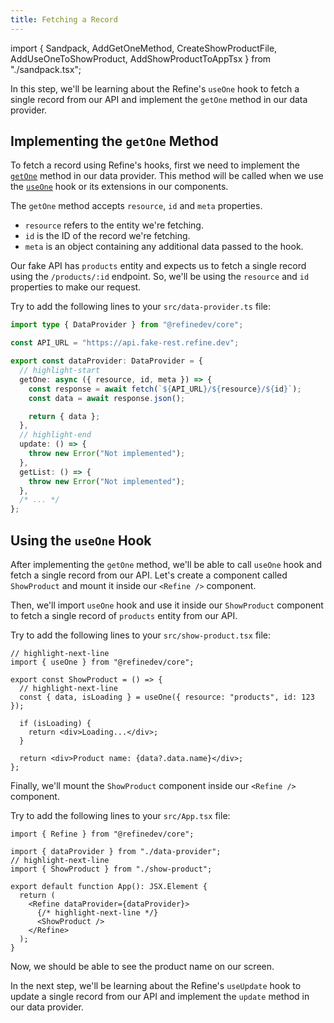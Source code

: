 ```yaml
---
title: Fetching a Record
---
```


import { Sandpack, AddGetOneMethod, CreateShowProductFile, AddUseOneToShowProduct, AddShowProductToAppTsx } from "./sandpack.tsx";

<Sandpack>

In this step, we'll be learning about the Refine's `useOne` hook to fetch a single record from our API and implement the `getOne` method in our data provider.

## Implementing the `getOne` Method

To fetch a record using Refine's hooks, first we need to implement the [`getOne`](/docs/data/data-provider/#getone-) method in our data provider. This method will be called when we use the [`useOne`](/docs/data/hooks/use-one) hook or its extensions in our components.

The `getOne` method accepts `resource`, `id` and `meta` properties.

- `resource` refers to the entity we're fetching.
- `id` is the ID of the record we're fetching.
- `meta` is an object containing any additional data passed to the hook.

Our fake API has `products` entity and expects us to fetch a single record using the `/products/:id` endpoint. So, we'll be using the `resource` and `id` properties to make our request.

Try to add the following lines to your `src/data-provider.ts` file:

```ts title="src/data-provider.ts"
import type { DataProvider } from "@refinedev/core";

const API_URL = "https://api.fake-rest.refine.dev";

export const dataProvider: DataProvider = {
  // highlight-start
  getOne: async ({ resource, id, meta }) => {
    const response = await fetch(`${API_URL}/${resource}/${id}`);
    const data = await response.json();

    return { data };
  },
  // highlight-end
  update: () => {
    throw new Error("Not implemented");
  },
  getList: () => {
    throw new Error("Not implemented");
  },
  /* ... */
};
```

<AddGetOneMethod />

## Using the `useOne` Hook

After implementing the `getOne` method, we'll be able to call `useOne` hook and fetch a single record from our API. Let's create a component called `ShowProduct` and mount it inside our `<Refine />` component.

<CreateShowProductFile />

Then, we'll import `useOne` hook and use it inside our `ShowProduct` component to fetch a single record of `products` entity from our API.

Try to add the following lines to your `src/show-product.tsx` file:

```tsx title="src/show-product.tsx"
// highlight-next-line
import { useOne } from "@refinedev/core";

export const ShowProduct = () => {
  // highlight-next-line
  const { data, isLoading } = useOne({ resource: "products", id: 123 });

  if (isLoading) {
    return <div>Loading...</div>;
  }

  return <div>Product name: {data?.data.name}</div>;
};
```

<AddUseOneToShowProduct />

Finally, we'll mount the `ShowProduct` component inside our `<Refine />` component.

Try to add the following lines to your `src/App.tsx` file:

```tsx title="src/App.tsx"
import { Refine } from "@refinedev/core";

import { dataProvider } from "./data-provider";
// highlight-next-line
import { ShowProduct } from "./show-product";

export default function App(): JSX.Element {
  return (
    <Refine dataProvider={dataProvider}>
      {/* highlight-next-line */}
      <ShowProduct />
    </Refine>
  );
}
```

<AddShowProductToAppTsx />

Now, we should be able to see the product name on our screen.

In the next step, we'll be learning about the Refine's `useUpdate` hook to update a single record from our API and implement the `update` method in our data provider.

</Sandpack>

